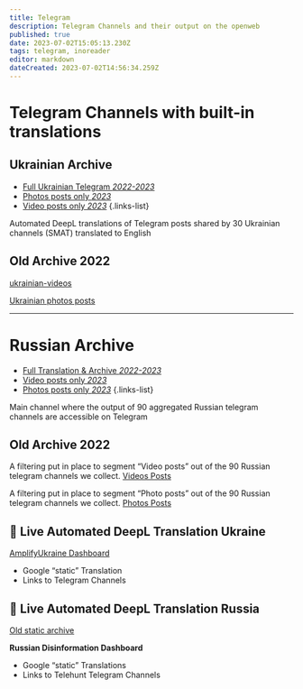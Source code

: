 ```yaml
---
title: Telegram
description: Telegram Channels and their output on the openweb
published: true
date: 2023-07-02T15:05:13.230Z
tags: telegram, inoreader
editor: markdown
dateCreated: 2023-07-02T14:56:34.259Z
---
```


# Telegram Channels with built-in translations

## Ukrainian Archive 

- [Full Ukrainian Telegram *2022-2023*](https://t.me/amplifyukraine)
- [Photos posts only *2023*](https://t.me/uaphotos)
- [Video posts only *2023*](https://t.me/uavideos)
{.links-list}

Automated DeepL translations of Telegram posts shared by 30 Ukrainian channels (SMAT) translated to English

## Old Archive 2022

[ukrainian-videos](https://t.me/ukrainian_videos)

[Ukrainian photos posts](https://t.me/ukrainian_photos)


---


# Russian Archive

- [Full Translation & Archive *2022-2023*](https://t.me/telehunt_watch)
- [Video posts only *2023* ](https://t.me/telehunt_video)
- [Photos posts only *2023*](https://t.me/telehunt_photo)
{.links-list}

Main channel where the output of 90 aggregated Russian telegram channels are accessible on Telegram

## Old Archive 2022
A filtering put in place to segment “Video posts” out of the 90 Russian telegram channels we collect.
[Videos Posts](https://t.me/video_posts)

A filtering put in place to segment “Photo posts” out of the 90 Russian telegram channels we collect.
[Photos Posts](https://t.me/photo_posts)



## 🔴 Live Automated DeepL Translation Ukraine


[AmplifyUkraine Dashboard](https://amplifyukraine.eu)

-   Google “static” Translation
-   Links to Telegram Channels


## 🔴 Live Automated DeepL Translation Russia

[Old static archive](https://ruprop.ukrainewararchive.eu/)

**Russian Disinformation Dashboard**

-   Google “static” Translations
-   Links to Telehunt Telegram Channels
